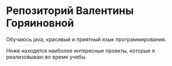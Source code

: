 # Репозиторий Валентины Горяиновной

Обучаюсь java, красивый и приятный язык программирования. 

Ниже находятся наиболее интересные проекты, которые я реализовываю во время учебы.
